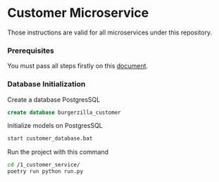 # Customer Microservice

Those instructions are valid for all microservices under this repository.

### Prerequisites
You must pass all steps firstly on this [document](../README.md). 

### Database Initialization
Create a database PostgresSQL
```sql
create database burgerzilla_customer
```
Initialize models on PostgresSQL
```bash
start customer_database.bat
``` 
Run the project with this command
```bash
cd /1_customer_service/
poetry run python run.py
```     